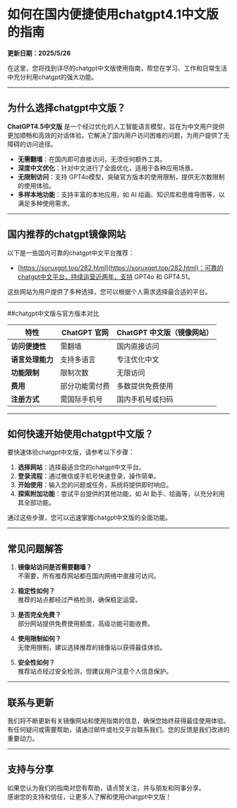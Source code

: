 # 如何在国内便捷使用chatgpt4.1中文版的指南

**更新日期：2025/5/26**

在这里，您将找到详尽的chatgpt中文版使用指南，帮您在学习、工作和日常生活中充分利用chatgpt的强大功能。

---

## 为什么选择chatgpt中文版？

**ChatGPT4.5中文版** 是一个经过优化的人工智能语言模型，旨在为中文用户提供更加顺畅和高效的对话体验。它解决了国内用户访问困难的问题，为用户提供了无障碍的访问途径。

- **无需翻墙**：在国内即可直接访问，无须任何额外工具。
- **深度中文优化**：针对中文进行了全面优化，适用于各种应用场景。
- **无限制访问**：支持 GPT4o模型，突破官方版本的使用限制，提供无次数限制的使用体验。
- **多样本地功能**：支持丰富的本地应用，如 AI 绘画、知识库和思维导图等，以满足多种使用需求。

---

## 国内推荐的chatgpt镜像网站

以下是一些国内可靠的chatgpt中文平台推荐：

- [https://soruxgpt.top/282.html](https://soruxgpt.top/282.html)：可靠的chatgpt中文平台，持续运营近两年，支持 GPT4o 和 GPT4.51。

这些网站为用户提供了多种选择，您可以根据个人需求选择最合适的平台。

---

##chatgpt中文版与官方版本对比

| **特性**           | **ChatGPT 官网** | **ChatGPT 中文版（镜像网站）** |
|--------------------|----------------|-----------------------------|
| **访问便捷性**     | 需翻墙          | 国内直接访问                  |
| **语言处理能力**   | 支持多语言       | 专注优化中文                  |
| **功能限制**       | 限制次数        | 无限访问                     |
| **费用**           | 部分功能需付费   | 多数提供免费使用              |
| **注册方式**       | 需国际手机号     | 国内手机号或扫码              |

---

## 如何快速开始使用chatgpt中文版？

要快速体验chatgpt中文版，请参考以下步骤：

1. **选择网站**：选择最适合您的chatgpt中文平台。
2. **登录流程**：通过微信或手机号快速登录，操作简单。
3. **开始使用**：输入您的问题或任务，系统将提供即时响应。
4. **探索附加功能**：尝试平台提供的其他功能，如 AI 助手、绘画等，以充分利用其全部功能。

通过这些步骤，您可以迅速掌握chatgpt中文版的全面功能。

---

## 常见问题解答

1. **镜像站访问是否需要翻墙？**  
   不需要，所有推荐网站都在国内网络中直接可访问。

2. **稳定性如何？**  
   推荐的站点都经过严格检测，确保稳定运营。

3. **是否完全免费？**  
   部分网站提供免费使用额度，高级功能可能收费。

4. **使用限制如何？**  
   无使用限制，建议选择推荐的镜像站以获得最佳体验。

5. **安全性如何？**  
   推荐站点经过安全检测，但建议用户注意个人信息保护。

---

## 联系与更新

我们将不断更新有关镜像网站和使用指南的信息，确保您始终获得最佳使用体验。  
有任何疑问或需要帮助，请通过邮件或社交平台联系我们。您的反馈是我们改进的重要动力。

---

## 支持与分享

如果您认为我们的指南对您有帮助，请点赞关注，并与朋友和同事分享。  
感谢您的支持和信任，让更多人了解和使用chatgpt中文版！
